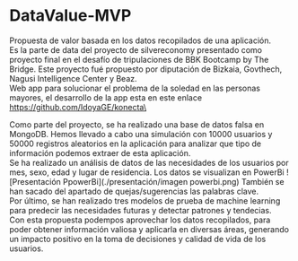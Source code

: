 # DataValue-MVP
Propuesta de valor basada en los datos recopilados de una aplicación.\
Es la parte de data del proyecto de silvereconomy presentado como proyecto final en el desafío de tripulaciones de BBK Bootcamp by The Bridge. Este proyecto fué propuesto por diputación de Bizkaia, Govthech, Nagusi Intelligence Center y Beaz.\
Web app para solucionar el problema de la soledad en las personas mayores, el desarrollo de la app esta en este enlace https://github.com/IdoyaGE/konecta\

Como parte del proyecto, se ha realizado una base de datos falsa en MongoDB. Hemos llevado a cabo una simulación con 10000 usuarios y 50000 registros aleatorios en la aplicación para analizar que tipo de información podemos extraer de esta aplicación.\
Se ha realizado un análisis de datos de las necesidades de los usuarios por mes, sexo, edad y lugar de residencia. Los datos se visualizan en PowerBi
![Presentación PpowerBi](./presentación/imagen powerbi.png)
También se han sacado del apartado de quejas/sugerencias las palabras clave.\
Por último, se han realizado tres modelos de prueba de machine learning para predecir las necesidades futuras y detectar patrones y tendecias.\
Con esta propuesta podempos aprovechar los datos recopilados, para poder obtener información valiosa y aplicarla en diversas áreas, generando un impacto positivo en la toma de decisiones y calidad de vida de los usuarios.
